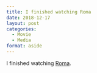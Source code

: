 ```yaml
---
title: I finished watching Roma
date: 2018-12-17
layout: post
categories:
  - Movie
  - Media
format: aside
---
```


I finished watching [Roma](https://www.imdb.com/title/tt6155172/?ref_=fn_al_tt_1).
